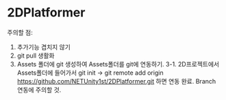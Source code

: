 # 2DPlatformer

주의할 점:

1. 추가기능 겹치지 않기
2. git pull 생활화
3. Assets 폴더에 git 생성하여 Assets폴더를 git에 연동하기.
 3-1. 2D프로젝트에서 Assets폴더에 들어가서 git init -> git remote add origin https://github.com/NETUnity1st/2DPlatformer.git
  하면 연동 완료. Branch 연동에 주의할 것.
